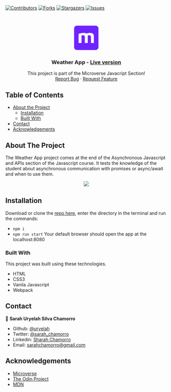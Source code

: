 [![Contributors][contributors-shield]][contributors-url]
[![Forks][forks-shield]][forks-url]
[![Stargazers][stars-shield]][stars-url]
[![Issues][issues-shield]][issues-url]

<!-- PROJECT LOGO -->
<br />
<p align="center">
  <a href="https://github.com/uryelah/Microverse-605-weather-app">
    <img src="public/img/mLogo.png" alt="Logo" width="80" height="80">
  </a>

  <h3 align="center">Weather App -
  <a href=''> Live version</a></h3>

  <p align="center">
    This project is part of the Microverse Javacript Section!
    <br />
    <a href="https://github.com/uryelah/Microverse-605-weather-app/issues">Report Bug</a>
    ·
    <a href="https://github.com/uryelah/Microverse-605-weather-app/issues">Request Feature</a>
  </p>
</p>

<!-- TABLE OF CONTENTS -->
## Table of Contents

* [About the Project](#about-the-project)
  * [Installation](#installation)
  * [Built With](#built-with)
* [Contact](#contact)
* [Acknowledgements](#acknowledgements)

<!-- ABOUT THE PROJECT -->
## About The Project

The Weather App project comes at the end of the Asynchronous Javascript and APIs section of the Javascript course. It tests the knowledge of the student about asynchronous communication with promises or async/await and when to use them.

<div align="center">
  <img src="public/img/screenshot.jpg" width="900">
</div>

<!-- ABOUT THE PROJECT -->
## Installation

Download or clone the [repo here](https://github.com/uryelah/Microverse-605-weather-app.git), enter the directory in the terminal and run the commands:
* `npm i`
* `npm run start`
Your default browser should open the app at the localhost:8080

### Built With
This project was built using these technologies.
* HTML
* CSS3
* Vanila Javascript
* Webpack

<!-- CONTACT -->
## Contact

👤 **Sarah Uryelah Silva Chamorro**

- Github: [@uryelah](https://github.com/uryelah)
- Twitter: [@sarah_chamorro](https://twitter.com/sarah_chamorro)
- Linkedin: [Sharah Chamorro](https://www.linkedin.com/in/uryelah/)
- Email: [sarahchamorro@gmail.com](sarahchamorro@gmail.com)


<!-- ACKNOWLEDGEMENTS -->
## Acknowledgements
* [Microverse](https://www.microverse.org/)
* [The Odin Project](https://www.theodinproject.com/)
* [MDN](https://developer.mozilla.org/en-US/docs/Web/JavaScript)

<!-- MARKDOWN LINKS & IMAGES -->
<!-- https://www.markdownguide.org/basic-syntax/#reference-style-links -->
[contributors-shield]: https://img.shields.io/github/contributors/uryelah/Microverse-605-weather-app.svg?style=flat-square
[contributors-url]: https://github.com/uryelah/Microverse-605-weather-app/graphs/contributors
[forks-shield]: https://img.shields.io/github/forks/uryelah/Microverse-605-weather-app.svg?style=flat-square
[forks-url]: https://github.com/uryelah/Microverse-605-weather-app/network/members
[stars-shield]: https://img.shields.io/github/stars/uryelah/Microverse-605-weather-app.svg?style=flat-square
[stars-url]: https://github.com/uryelah/Microverse-605-weather-app/stargazers
[issues-shield]: https://img.shields.io/github/issues/uryelah/Microverse-605-weather-app.svg?style=flat-square
[issues-url]: https://github.com/uryelah/Microverse-605-weather-app
[product-screenshot]: img/screenshot.PNG

